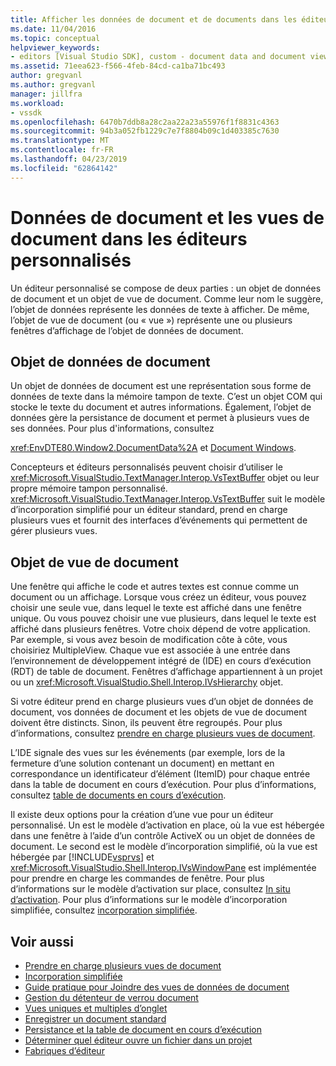 ```yaml
---
title: Afficher les données de document et de documents dans les éditeurs personnalisés | Microsoft Docs
ms.date: 11/04/2016
ms.topic: conceptual
helpviewer_keywords:
- editors [Visual Studio SDK], custom - document data and document view
ms.assetid: 71eea623-f566-4feb-84cd-ca1ba71bc493
author: gregvanl
ms.author: gregvanl
manager: jillfra
ms.workload:
- vssdk
ms.openlocfilehash: 6470b7ddb8a28c2aa22a23a55976f1f8831c4363
ms.sourcegitcommit: 94b3a052fb1229c7e7f8804b09c1d403385c7630
ms.translationtype: MT
ms.contentlocale: fr-FR
ms.lasthandoff: 04/23/2019
ms.locfileid: "62864142"
---
```

# <a name="document-data-and-document-view-in-custom-editors"></a>Données de document et les vues de document dans les éditeurs personnalisés
Un éditeur personnalisé se compose de deux parties : un objet de données de document et un objet de vue de document. Comme leur nom le suggère, l’objet de données représente les données de texte à afficher. De même, l’objet de vue de document (ou « vue ») représente une ou plusieurs fenêtres d’affichage de l’objet de données de document.

## <a name="document-data-object"></a>Objet de données de document
 Un objet de données de document est une représentation sous forme de données de texte dans la mémoire tampon de texte. C’est un objet COM qui stocke le texte du document et autres informations. Également, l’objet de données gère la persistance de document et permet à plusieurs vues de ses données. Pour plus d'informations, consultez

 <xref:EnvDTE80.Window2.DocumentData%2A> et [Document Windows](../extensibility/internals/document-windows.md).

 Concepteurs et éditeurs personnalisés peuvent choisir d’utiliser le <xref:Microsoft.VisualStudio.TextManager.Interop.VsTextBuffer> objet ou leur propre mémoire tampon personnalisé. <xref:Microsoft.VisualStudio.TextManager.Interop.VsTextBuffer> suit le modèle d’incorporation simplifié pour un éditeur standard, prend en charge plusieurs vues et fournit des interfaces d’événements qui permettent de gérer plusieurs vues.

## <a name="document-view-object"></a>Objet de vue de document
 Une fenêtre qui affiche le code et autres textes est connue comme un document ou un affichage. Lorsque vous créez un éditeur, vous pouvez choisir une seule vue, dans lequel le texte est affiché dans une fenêtre unique. Ou vous pouvez choisir une vue plusieurs, dans lequel le texte est affiché dans plusieurs fenêtres. Votre choix dépend de votre application. Par exemple, si vous avez besoin de modification côte à côte, vous choisiriez MultipleView. Chaque vue est associée à une entrée dans l’environnement de développement intégré de (IDE) en cours d’exécution (RDT) de table de document. Fenêtres d’affichage appartiennent à un projet ou un <xref:Microsoft.VisualStudio.Shell.Interop.IVsHierarchy> objet.

 Si votre éditeur prend en charge plusieurs vues d’un objet de données de document, vos données de document et les objets de vue de document doivent être distincts. Sinon, ils peuvent être regroupés. Pour plus d’informations, consultez [prendre en charge plusieurs vues de document](../extensibility/supporting-multiple-document-views.md).

 L’IDE signale des vues sur les événements (par exemple, lors de la fermeture d’une solution contenant un document) en mettant en correspondance un identificateur d’élément (ItemID) pour chaque entrée dans la table de document en cours d’exécution. Pour plus d’informations, consultez [table de documents en cours d’exécution](../extensibility/internals/running-document-table.md).

 Il existe deux options pour la création d’une vue pour un éditeur personnalisé. Un est le modèle d’activation en place, où la vue est hébergée dans une fenêtre à l’aide d’un contrôle ActiveX ou un objet de données de document. Le second est le modèle d’incorporation simplifié, où la vue est hébergée par [!INCLUDE[vsprvs](../code-quality/includes/vsprvs_md.md)] et <xref:Microsoft.VisualStudio.Shell.Interop.IVsWindowPane> est implémentée pour prendre en charge les commandes de fenêtre. Pour plus d’informations sur le modèle d’activation sur place, consultez [In situ d’activation](../extensibility/in-place-activation.md). Pour plus d’informations sur le modèle d’incorporation simplifiée, consultez [incorporation simplifiée](../extensibility/simplified-embedding.md).

## <a name="see-also"></a>Voir aussi
- [Prendre en charge plusieurs vues de document](../extensibility/supporting-multiple-document-views.md)
- [Incorporation simplifiée](../extensibility/simplified-embedding.md)
- [Guide pratique pour Joindre des vues de données de document](../extensibility/how-to-attach-views-to-document-data.md)
- [Gestion du détenteur de verrou document](../extensibility/document-lock-holder-management.md)
- [Vues uniques et multiples d’onglet](../extensibility/single-and-multi-tab-views.md)
- [Enregistrer un document standard](../extensibility/internals/saving-a-standard-document.md)
- [Persistance et la table de document en cours d’exécution](../extensibility/internals/persistence-and-the-running-document-table.md)
- [Déterminer quel éditeur ouvre un fichier dans un projet](../extensibility/internals/determining-which-editor-opens-a-file-in-a-project.md)
- [Fabriques d’éditeur](../extensibility/editor-factories.md)